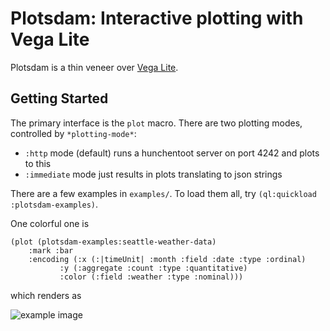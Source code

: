 # Plotsdam: Interactive plotting with Vega Lite

Plotsdam is a thin veneer over [Vega Lite](https://vega.github.io/vega-lite/). 

## Getting Started

The primary interface is the `plot` macro. There are two plotting modes, controlled by `*plotting-mode*`:

- `:http` mode (default) runs a hunchentoot server on port 4242 and plots to this
- `:immediate` mode just results in plots translating to json strings

There are a few examples in `examples/`. To load them all, try `(ql:quickload :plotsdam-examples)`. 

One colorful one is

```
(plot (plotsdam-examples:seattle-weather-data)
    :mark :bar
    :encoding (:x (:|timeUnit| :month :field :date :type :ordinal)
	       :y (:aggregate :count :type :quantitative)
	       :color (:field :weather :type :nominal)))
```

which renders as

![example image](https://github.com/kilimanjaro/plotsdam/blob/master/stacked-bar.svg?sanitize=true)
